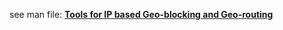 see man file: [**Tools for IP based Geo-blocking and Geo-routing**](https://cyclaero.github.io/ipdb/)
